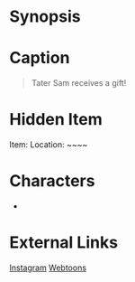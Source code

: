 # Synopsis


# Caption
> Tater Sam receives a gift!

# Hidden Item
Item: 
Location: ~~~~

# Characters
* 

# External Links
[Instagram]()
[Webtoons](https://www.webtoons.com/en/challenge/twistwood-tales/65-tater-sams-resolve/viewer?title_no=344740&episode_no=70)
